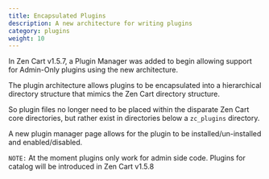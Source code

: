 ```yaml
---
title: Encapsulated Plugins
description: A new architecture for writing plugins
category: plugins
weight: 10
---
```


In Zen Cart v1.5.7,  a Plugin Manager was added to begin allowing support for Admin-Only plugins using the new architecture.

The plugin architecture allows plugins to be encapsulated into a hierarchical directory structure
that mimics the Zen Cart directory structure. 

So plugin files no longer need to be placed within the disparate Zen Cart core directories, 
but rather exist in directories below a `zc_plugins` directory.

A new plugin manager page allows for the plugin to be installed/un-installed and enabled/disabled.

`NOTE:` At the moment plugins only work for admin side code. Plugins for catalog will be introduced
in Zen Cart v1.5.8

